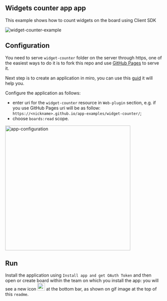 ## Widgets counter app app

This example shows how to count widgets on the board using Client SDK

<img src="images/widget-counter-example.gif" alt="widget-counter-example" />

## Configuration

You need to serve `widget-counter` folder on the server through https, one of the easiest ways to do it is to fork this repo and use [GitHub Pages](https://pages.github.com/) to serve it.

Next step is to create an application in miro, you can use this [guid](https://developers.miro.com/docs/getting-started) it will help you.

Configure the application as follows:

- enter uri for the `widget-counter` resource in `Web-plugin` section, e.g. if you use GitHub Pages uri will be as follow: `https://<nickname>.github.io/app-examples/widget-counter/`;
- choose `boards:read` scope.

<img src="images/app-configuration.png" width="400px" alt="app-configuration" />

## Run

Install the application using `Install app and get OAuth Token` and then open or create board within the team on which you install the app: you will see a new icon <img src="images/widget-counter-icon24.svg" width="24" height="24" style="display: inline;" /> at the bottom bar, as shown on gif image at the top of this `readme`.
